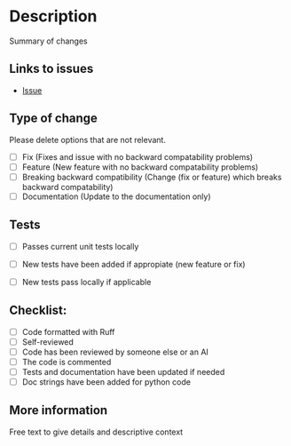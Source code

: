 # Description

Summary of changes

## Links to issues
* [Issue](issue)

## Type of change

Please delete options that are not relevant.

- [ ] Fix (Fixes and issue with no backward compatability problems)
- [ ] Feature (New feature with no backward compatability problems)
- [ ] Breaking backward compatibility (Change (fix or feature) which breaks backward compatability)
- [ ] Documentation (Update to the documentation only)

## Tests

- [ ] Passes current unit tests locally
- [ ] New tests have been added if appropiate (new feature or fix)
- [ ] New tests pass locally if applicable


## Checklist:

- [ ] Code formatted with Ruff
- [ ] Self-reviewed
- [ ] Code has been reviewed by someone else or an AI
- [ ] The code is commented
- [ ] Tests and documentation have been updated if needed
- [ ] Doc strings have been added for python code

## More information

Free text to give details and descriptive context
